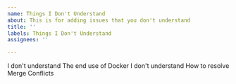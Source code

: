 ```yaml
---
name: Things I Don't Understand
about: This is for adding issues that you don't understand
title: ''
labels: Things I Don't Understand
assignees: ''

---
```


I don't understand The end use of Docker
I don't understand How to resolve Merge Conflicts